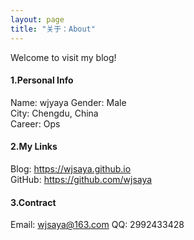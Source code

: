 ```yaml
---
layout: page
title: "关于：About"
---
```

Welcome to visit my blog!

#### 1.Personal Info
Name: wjyaya
Gender: Male  
City: Chengdu, China  
Career: Ops

#### 2.My Links
Blog: <https://wjsaya.github.io>  
GitHub: <https://github.com/wjsaya>  


#### 3.Contract
Email: wjsaya@163.com
QQ: 2992433428


